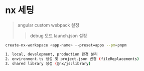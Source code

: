 # nx 세팅

> angular custom webpack 설정
>
> > debug 모드 launch.json 설정

```sh
create-nx-workspace <app-name> --preset=apps --pm=pnpm

1. local, development, production 환경 분리
2. environment.ts 생성 및 project.json 변경 (fileReplacements)
3. shared library 생성 (@nx/js:library)
```
